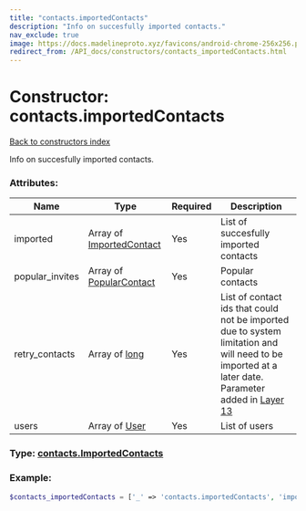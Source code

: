 ```yaml
---
title: "contacts.importedContacts"
description: "Info on succesfully imported contacts."
nav_exclude: true
image: https://docs.madelineproto.xyz/favicons/android-chrome-256x256.png
redirect_from: /API_docs/constructors/contacts_importedContacts.html
---
```

# Constructor: contacts.importedContacts  
[Back to constructors index](/API_docs/constructors/index.md)



Info on succesfully imported contacts.

### Attributes:

| Name     |    Type       | Required | Description |
|----------|---------------|----------|-------------|
|imported|Array of [ImportedContact](/API_docs/types/ImportedContact.md) | Yes|List of succesfully imported contacts|
|popular\_invites|Array of [PopularContact](/API_docs/types/PopularContact.md) | Yes|Popular contacts|
|retry\_contacts|Array of [long](/API_docs/types/long.md) | Yes|List of contact ids that could not be imported due to system limitation and will need to be imported at a later date.<br>Parameter added in [Layer 13](https://core.telegram.org/api/layers#layer-13)|
|users|Array of [User](/API_docs/types/User.md) | Yes|List of users|



### Type: [contacts.ImportedContacts](/API_docs/types/contacts.ImportedContacts.md)


### Example:

```php
$contacts_importedContacts = ['_' => 'contacts.importedContacts', 'imported' => [ImportedContact, ImportedContact], 'popular_invites' => [PopularContact, PopularContact], 'retry_contacts' => [long, long], 'users' => [User, User]];
```  
